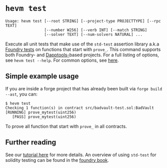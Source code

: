 # `hevm test`

```plain
Usage: hevm test [--root STRING] [--project-type PROJECTTYPE] [--rpc TEXT]
                 [--number W256] [--verb INT] [--match STRING]
                 [--solver TEXT] [--num-solvers NATURAL] ...

```

Execute all unit tests that make use of the `std-test` assertion library
a.k.a [Foundry tests](https://book.getfoundry.sh/forge/forge-std) on functions that
start with `prove_`. This command supports both Foundry- and
[Dapptools-](https://dapp.tools/)based projects. For a full listing of options,
see `hevm test --help`. For common options, see [here](./common-options.md).

## Simple example usage

If you are inside a forge project that has already been built via `forge build
--ast`, you can:

```shell
$ hevm test
Checking 1 function(s) in contract src/badvault-test.sol:BadVault
[RUNNING] prove_mytest(uint256)
   [PASS] prove_mytest(uint256)
```

To prove all function that start with `prove_` in all contracts.

## Further reading

See our
[tutorial here](std-test-tutorial.html) for more details. An overview of using
`std-test` for solidity testing can be found in the [foundry
book](https://book.getfoundry.sh/forge/tests).
